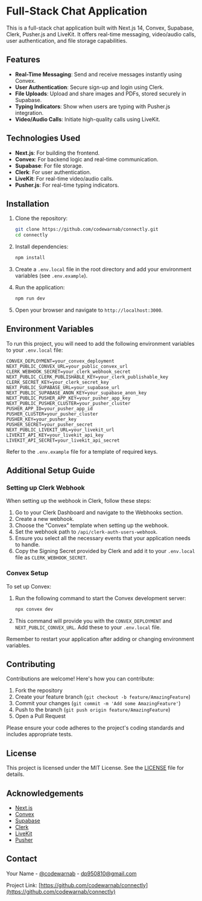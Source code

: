 # Full-Stack Chat Application

This is a full-stack chat application built with Next.js 14, Convex, Supabase, Clerk, Pusher.js and LiveKit. It offers real-time messaging, video/audio calls, user authentication, and file storage capabilities.

## Features

- **Real-Time Messaging**: Send and receive messages instantly using Convex.
- **User Authentication**: Secure sign-up and login using Clerk.
- **File Uploads**: Upload and share images and PDFs, stored securely in Supabase.
- **Typing Indicators**: Show when users are typing with Pusher.js integration.
- **Video/Audio Calls**: Initiate high-quality calls using LiveKit.

## Technologies Used

- **Next.js**: For building the frontend.
- **Convex**: For backend logic and real-time communication.
- **Supabase**: For file storage.
- **Clerk**: For user authentication.
- **LiveKit**: For real-time video/audio calls.
- **Pusher.js**: For real-time typing indicators.

## Installation

1. Clone the repository:
   ```bash
   git clone https://github.com/codewarnab/connectly.git
   cd connectly
   ```

2. Install dependencies:
   ```bash
   npm install
   ```

3. Create a `.env.local` file in the root directory and add your environment variables (see `.env.example`).

4. Run the application:
   ```bash
   npm run dev
   ```

5. Open your browser and navigate to `http://localhost:3000`.

## Environment Variables

To run this project, you will need to add the following environment variables to your `.env.local` file:

```
CONVEX_DEPLOYMENT=your_convex_deployment
NEXT_PUBLIC_CONVEX_URL=your_public_convex_url
CLERK_WEBHOOK_SECRET=your_clerk_webhook_secret
NEXT_PUBLIC_CLERK_PUBLISHABLE_KEY=your_clerk_publishable_key
CLERK_SECRET_KEY=your_clerk_secret_key
NEXT_PUBLIC_SUPABASE_URL=your_supabase_url
NEXT_PUBLIC_SUPABASE_ANON_KEY=your_supabase_anon_key
NEXT_PUBLIC_PUSHER_APP_KEY=your_pusher_app_key
NEXT_PUBLIC_PUSHER_CLUSTER=your_pusher_cluster
PUSHER_APP_ID=your_pusher_app_id
PUSHER_CLUSTER=your_pusher_cluster
PUSHER_KEY=your_pusher_key
PUSHER_SECRET=your_pusher_secret
NEXT_PUBLIC_LIVEKIT_URL=your_livekit_url
LIVEKIT_API_KEY=your_livekit_api_key
LIVEKIT_API_SECRET=your_livekit_api_secret
```

Refer to the `.env.example` file for a template of required keys.

## Additional Setup Guide

### Setting up Clerk Webhook

When setting up the webhook in Clerk, follow these steps:

1. Go to your Clerk Dashboard and navigate to the Webhooks section.
2. Create a new webhook.
3. Choose the "Convex" template when setting up the webhook.
4. Set the webhook path to `/api/clerk-auth-users-webhook`.
5. Ensure you select all the necessary events that your application needs to handle.
6. Copy the Signing Secret provided by Clerk and add it to your `.env.local` file as `CLERK_WEBHOOK_SECRET`.

### Convex Setup

To set up Convex:

1. Run the following command to start the Convex development server:
   ```bash
   npx convex dev
   ```
2. This command will provide you with the `CONVEX_DEPLOYMENT` and `NEXT_PUBLIC_CONVEX_URL`. Add these to your `.env.local` file.

Remember to restart your application after adding or changing environment variables.

## Contributing

Contributions are welcome! Here's how you can contribute:

1. Fork the repository
2. Create your feature branch (`git checkout -b feature/AmazingFeature`)
3. Commit your changes (`git commit -m 'Add some AmazingFeature'`)
4. Push to the branch (`git push origin feature/AmazingFeature`)
5. Open a Pull Request

Please ensure your code adheres to the project's coding standards and includes appropriate tests.

## License

This project is licensed under the MIT License. See the [LICENSE](LICENSE) file for details.

## Acknowledgements

- [Next.js](https://nextjs.org/)
- [Convex](https://www.convex.dev/)
- [Supabase](https://supabase.io/)
- [Clerk](https://clerk.dev/)
- [LiveKit](https://livekit.io/)
- [Pusher](https://pusher.com/)

## Contact

Your Name - [@codewarnab](https://twitter.com/codewarnab) - dp950810@gmail.com

Project Link: [https://github.com/codewarnab/connectly](https://github.com/codewarnab/connectly)
